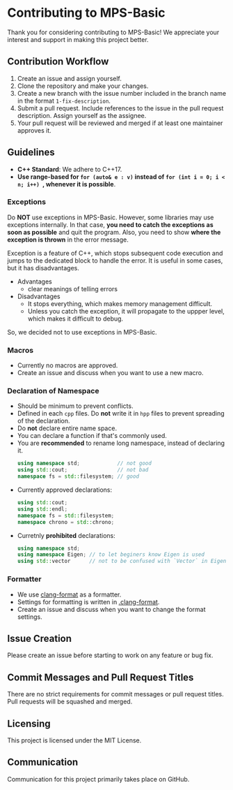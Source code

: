 # Contributing to MPS-Basic

Thank you for considering contributing to MPS-Basic! We appreciate your interest and support in making this project better.

## Contribution Workflow

1. Create an issue and assign yourself.
2. Clone the repository and make your changes.
3. Create a new branch with the issue number included in the branch name in the format `1-fix-description`.
4. Submit a pull request. Include references to the issue in the pull request description. Assign yourself as the assignee.
5. Your pull request will be reviewed and merged if at least one maintainer approves it.

## Guidelines

- **C++ Standard**: We adhere to C++17.
- **Use range-based for `for (auto& e : v)` instead of `for (int i = 0; i < n; i++) `, whenever it is possible**.

### Exceptions 
Do **NOT** use exceptions in MPS-Basic. However, some libraries may use exceptions internally. In that case, **you need to catch the exceptions as soon as possible** and quit the program. Also, you need to show **where the exception is thrown** in the error message.

Exception is a feature of C++, which stops subsequent code execution and jumps to the dedicated block to handle the error. It is useful in some cases, but it has disadvantages.
- Advantages
  - clear meanings of telling errors
- Disadvantages
  - It stops everything, which makes memory management difficult.
  - Unless you catch the exception, it will propagate to the uppper level, which makes it difficult to debug.

So, we decided not to use exceptions in MPS-Basic.

### Macros
- Currently no macros are approved.
- Create an issue and discuss when you want to use a new macro.

### Declaration of Namespace
- Should be minimum to prevent conflicts.
- Defined in each `cpp` files. Do **not** write it in `hpp` files to prevent spreading of the declaration.
- Do **not** declare entire name space.
- You can declare a function if that's commonly used.
- You are **recommended** to rename long namespace, instead of declaring it.
  ```c++
  using namespace std;            // not good
  using std::cout;                // not bad
  namespace fs = std::filesystem; // good
  ```
- Currently approved declarations:
  ```c++
  using std::cout;
  using std::endl;
  namespace fs = std::filesystem;
  namespace chrono = std::chrono;
  ```
- Curretnly **prohibited** declarations:
  ```c++
  using namespace std;
  using namespace Eigen; // to let beginers know Eigen is used
  using std::vector      // not to be confused with `Vector` in Eigen
  ```

### Formatter
- We use [clang-format](https://clang.llvm.org/docs/ClangFormat.html) as a formatter.
- Settings for formatting is written in [.clang-format](.clang-format).
- Create an issue and discuss when you want to change the format settings.

## Issue Creation

Please create an issue before starting to work on any feature or bug fix.

## Commit Messages and Pull Request Titles

There are no strict requirements for commit messages or pull request titles. Pull requests will be squashed and merged.

## Licensing

This project is licensed under the MIT License.

## Communication

Communication for this project primarily takes place on GitHub.
